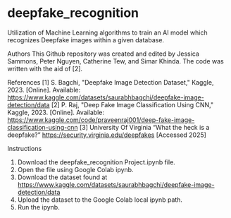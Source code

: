 # deepfake_recognition
Utilization of Machine Learning algorithms to train an AI model which recognizes Deepfake images within a given database. 

Authors
This Github repository was created and edited by Jessica Sammons, Peter Nguyen, Catherine Tew, and Simar Khinda. The code was written with the aid of [2]. 

References
[1] S. Bagchi, "Deepfake Image Detection Dataset," Kaggle, 2023. [Online]. Available: https://www.kaggle.com/datasets/saurabhbagchi/deepfake-image-detection/data
[2] P. Raj, "Deep Fake Image Classification Using CNN," Kaggle, 2023. [Online]. Available: https://www.kaggle.com/code/praveenraj001/deep-fake-image-classification-using-cnn
[3] University Of Virginia “What the heck is a deepfake?” https://security.virginia.edu/deepfakes [Accessed 2025]

Instructions
1. Download the deepfake_recognition Project.ipynb file.
2. Open the file using Google Colab ipynb.
3. Download the dataset found at https://www.kaggle.com/datasets/saurabhbagchi/deepfake-image-detection/data
4. Upload the dataset to the Google Colab local ipynb path. 
5. Run the ipynb. 
